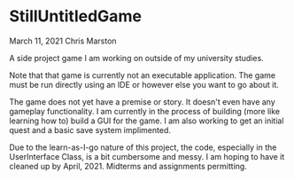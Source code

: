 # StillUntitledGame
March 11, 2021
Chris Marston

A side project game I am working on outside of my university studies.

Note that that game is currently not an executable application. The game must be run directly using an IDE or however else you want to go about it.

The game does not yet have a premise or story. It doesn't even have any gameplay functionality. I am currently in the process of building (more like learning how to) build a GUI for the game. I am also working to get an initial quest and a basic save system implimented.

Due to the learn-as-I-go nature of this project, the code, especially in the UserInterface Class, is a bit cumbersome and messy. I am hoping to have it cleaned up by April, 2021. Midterms and assignments permitting.
